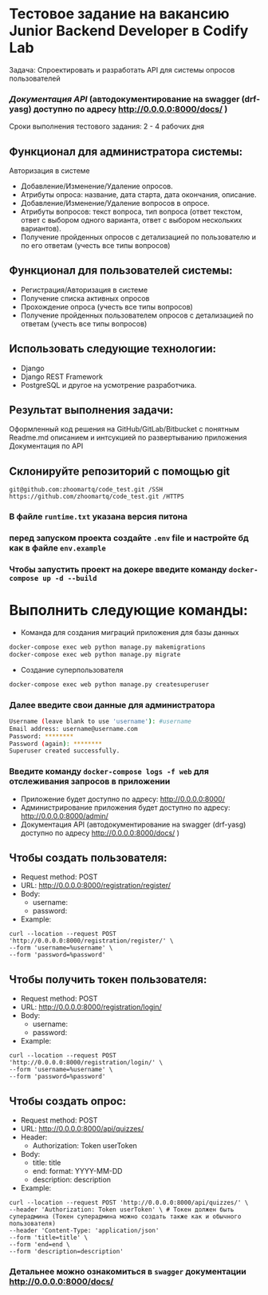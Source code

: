 # Тестовое задание на вакансию Junior Backend Developer в Codify Lab
Задача: 
Спроектировать и разработать API для системы опросов пользователей

### _Документация API_ (автодокументирование на swagger (drf-yasg) доступно по адресу http://0.0.0.0:8000/docs/ )

Сроки выполнения тестового задания:
2 - 4 рабочих дня

## Функционал для администратора системы:

Авторизация в системе
- Добавление/Изменение/Удаление опросов. 
- Атрибуты опроса: название, дата старта, дата окончания, описание.
- Добавление/Изменение/Удаление вопросов в опросе. 
- Атрибуты вопросов: текст вопроса, тип вопроса (ответ текстом, ответ с выбором одного варианта, ответ с выбором нескольких вариантов).
- Получение пройденных опросов с детализацией по пользователю и по его ответам (учесть все типы вопросов)

## Функционал для пользователей системы:

- Регистрация/Авторизация в системе
- Получение списка активных опросов
- Прохождение опроса (учесть все типы вопросов)
- Получение пройденных пользователем опросов с детализацией по ответам (учесть все типы вопросов)

## Использовать следующие технологии: 
* Django
 * Django REST Framework
  * PostgreSQL и другое на усмотрение разработчика.


## Результат выполнения задачи:

Оформленный код решения на GitHub/GitLab/Bitbucket с понятным Readme.md описанием и интсукцией по развертыванию приложения
Документация по API

## Склонируйте репозиторий с помощью git
    git@github.com:zhoomartq/code_test.git /SSH
    https://github.com/zhoomartq/code_test.git /HTTPS 

### В файле ``` runtime.txt ``` указана версия питона

### перед запуском проекта создайте ```.env``` file и настройте бд как в файле ```env.example```

### Чтобы запустить проект на докере введите команду ```docker-compose up -d --build```

# Выполнить следующие команды:

* Команда для создания миграций приложения для базы данных
```bash
docker-compose exec web python manage.py makemigrations
docker-compose exec web python manage.py migrate
```

* Создание суперпользователя
```bash
docker-compose exec web python manage.py createsuperuser
```
### Далее введите свои данные для администратора
```bash
Username (leave blank to use 'username'): #username
Email address: username@username.com
Password: ********
Password (again): ********
Superuser created successfully.
```

### Введите команду ```docker-compose logs -f web``` для отслеживания запросов в приложении

* Приложение будет доступно по адресу: http://0.0.0.0:8000/
* Администрирование приложения будет доступно по адресу: http://0.0.0.0:8000/admin/
* Документация API (автодокументирование на swagger (drf-yasg) доступно по адресу http://0.0.0.0:8000/docs/ )

## Чтобы создать пользователя:
* Request method: POST
* URL: http://0.0.0.0:8000/registration/register/
* Body: 
    * username: 
    * password: 
* Example:
```
curl --location --request POST 'http://0.0.0.0:8000/registration/register/' \
--form 'username=%username' \
--form 'password=%password'
```

## Чтобы получить токен пользователя: 
* Request method: POST
* URL: http://0.0.0.0:8000/registration/login/
* Body: 
    * username: 
    * password: 
* Example:
```
curl --location --request POST 'http://0.0.0.0:8000/registration/login/' \
--form 'username=%username' \
--form 'password=%password'
```

## Чтобы создать опрос:
* Request method: POST
* URL: http://0.0.0.0:8000/api/quizzes/
* Header:
   *  Authorization: Token userToken
* Body:
    * title: title
    * end: format: YYYY-MM-DD 
    * description: description 
* Example: 
```
curl --location --request POST 'http://0.0.0.0:8000/api/quizzes/' \
--header 'Authorization: Token userToken' \ # Токен должен быть суперадмина (Токен суперадмина можно создать также как и обычного пользователя)
--header 'Content-Type: 'application/json'
--form 'title=title' \
--form 'end=end \
--form 'description=description'
```
### Детальнее можно ознакомиться в ```swagger``` документации http://0.0.0.0:8000/docs/ 

